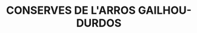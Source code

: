---
title: "CONSERVES DE L'ARROS GAILHOU-DURDOS"
url: /tournay/conserves-de-larros-gailhou-durdos/
shop: Lebensmittel
---